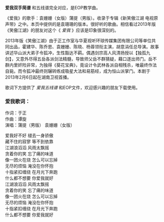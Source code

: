 

**爱我双手简谱** 和五线谱完全对应，是EOP教学曲。

  

《爱我》的歌手：袁姗姗（女版）蒲提（男版）。收录于专辑《新笑傲江湖
电视原声带》之中。本页中提供的是袁珊珊的版本。很好听的歌曲。相信看过2013年版《笑傲江湖》的朋友对这个《 _爱我_ 》应该是印象很深刻的。

  

2013年版《笑傲江湖》由于正工作室与华夏视听环球传媒集团有限公司等单位共同出品，霍建华、陈乔恩、袁姗姗、陈晓、杨蓉领衔主演，胡意涓任总导演。故事讲述华山派大弟子令狐冲，生性豁达不羁。偶遇剑宗高人风清扬授以【独孤九剑】，又意外尽得五岳各派剑法精髓，导致师父岳不群猜疑，藉口逐出师门。岳不群内里奸险非常，为独得《葵花宝典》，竟设计令武林各派自相残杀，唯最终作法自毙。而令狐冲最终则辗转练成吸星大法和易筋经，成为恒山派掌门。本剧于2013年2月6日起在湖南卫视首播。

歌词下方提供了 _爱我五线谱_ 和EOP文件，欢迎感兴趣的朋友下载使用。

### 爱我歌词：

作词：于正  
作曲：谭旋  
演唱：蒲提（男版） 袁姗姗（女版）

爱我好不好 褪去一身骄傲  
藏不住的寂寥 等不到依靠  
江湖浪滔滔 风雨太飘摇  
贪着你的笑 忘了痛的味道  
像一团火在烧 怎么可以忘掉  
无尽的烦恼 淹没在你怀抱  
十指紧扣缠绕 在月光下奔跑  
什么都不想要 你爱我就好  
江湖浪滔滔 风雨太飘摇  
贪着你的笑 忘了痛的味道  
像一团火在烧 怎么可以忘掉  
无尽的烦恼 淹没在你怀抱  
十指紧扣缠绕 在月光下奔跑  
什么都不想要 你爱我就好

